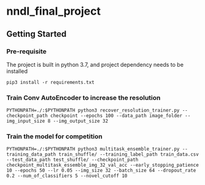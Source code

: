 # nndl_final_project

## Getting Started
### Pre-requisite
The project is built in python 3.7, and project dependency needs to be installed 

`pip3 install -r requirements.txt`
### Train Conv AutoEncoder to increase the resolution  
`
PYTHONPATH=./:$PYTHONPATH python3 recover_resolution_trainer.py --checkpoint_path checkpoint --epochs 100 --data_path image_folder --img_input_size 8 --img_output_size 32
`

### Train the model for competition
`
PYTHONPATH=./:$PYTHONPATH python3 multitask_ensemble_trainer.py --training_data_path train_shuffle/ --training_label_path train_data.csv --test_data_path test_shuffle/ --checkpoint_path checkpoint_multitask_essemble_img_32_val_acc --early_stopping_patience 10 --epochs 50 --lr 0.05 --img_size 32 --batch_size 64 --dropout_rate 0.2 --num_of_classifiers 5 --novel_cutoff 10
`

